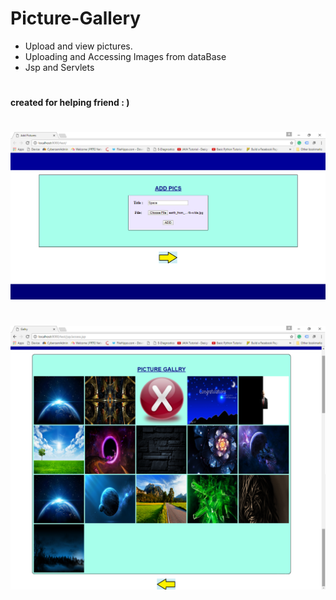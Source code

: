 # Picture-Gallery
* Upload and view pictures.
* Uploading and Accessing Images from dataBase
* Jsp and Servlets
#
#### created for helping friend : )
#
![UploadScreenShot](https://github.com/Deepak5j/Picture-Gallery/blob/master/ScreenShots/upload.png)
#
![AccessScreenShot](https://github.com/Deepak5j/Picture-Gallery/blob/master/ScreenShots/access.png)
